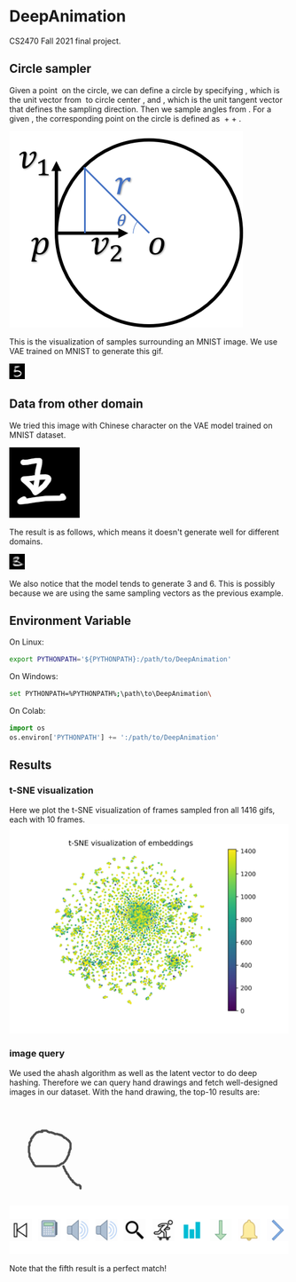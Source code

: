 # DeepAnimation
CS2470 Fall 2021 final project.


## Circle sampler

Given a point 
<img src="https://render.githubusercontent.com/render/math?math=p" alt="">
on the circle, we can define a circle by specifying
<img src="https://render.githubusercontent.com/render/math?math=v_2" alt="">,
which is the unit vector from 
<img src="https://render.githubusercontent.com/render/math?math=p" alt="">
to circle center
<img src="https://render.githubusercontent.com/render/math?math=o" alt="">,
and 
<img src="https://render.githubusercontent.com/render/math?math=v_1" alt="">,
which is the unit tangent vector that defines the sampling direction.
Then we sample angles from 
<img src="https://render.githubusercontent.com/render/math?math=[0, 2\pi]" alt="">.
For a given
<img src="https://render.githubusercontent.com/render/math?math=\theta" alt="">,
the corresponding point on the circle is defined as
<img src="https://render.githubusercontent.com/render/math?math=p" alt=""> +
<img src="https://render.githubusercontent.com/render/math?math=(r - r \cos \theta)v_2" alt="">+
<img src="https://render.githubusercontent.com/render/math?math=r \sin \theta v_1" alt="">.


![circle_sampling](doc/circle_sampling.png)

This is the visualization of samples surrounding an MNIST image.
We use VAE trained on MNIST to generate  this gif.

![MNIST](doc/gif001.gif)

## Data from other domain

We tried this image with Chinese character on the VAE model trained 
on MNIST dataset.

![wang](doc/unseen.png)

The result is as follows, which means it doesn't generate well for 
different domains.

![MNIST](doc/unseen.gif)

We also notice that the model tends to generate 3 and 6.
This is possibly because we are using the same sampling vectors
as the previous example.

## Environment Variable

On Linux:
```bash
export PYTHONPATH='${PYTHONPATH}:/path/to/DeepAnimation'
```
On Windows:
```bash
set PYTHONPATH=%PYTHONPATH%;\path\to\DeepAnimation\
```
On Colab:
```python
import os
os.environ['PYTHONPATH'] += ':/path/to/DeepAnimation'
```
## Results

### t-SNE visualization
Here we plot the t-SNE visualization of frames sampled fron all 1416 gifs,
each with 10 frames. 
![tsne](doc/tsne-vis.png)

### image query

We used the ahash algorithm as well as the latent vector to do deep hashing.
Therefore we can query hand drawings and fetch well-designed images
in our dataset.
With the hand drawing, the top-10 results are:

![draw](doc/zoom_draw.png)
![result](doc/zoom_query.png)

Note that the fifth result is a perfect match!
